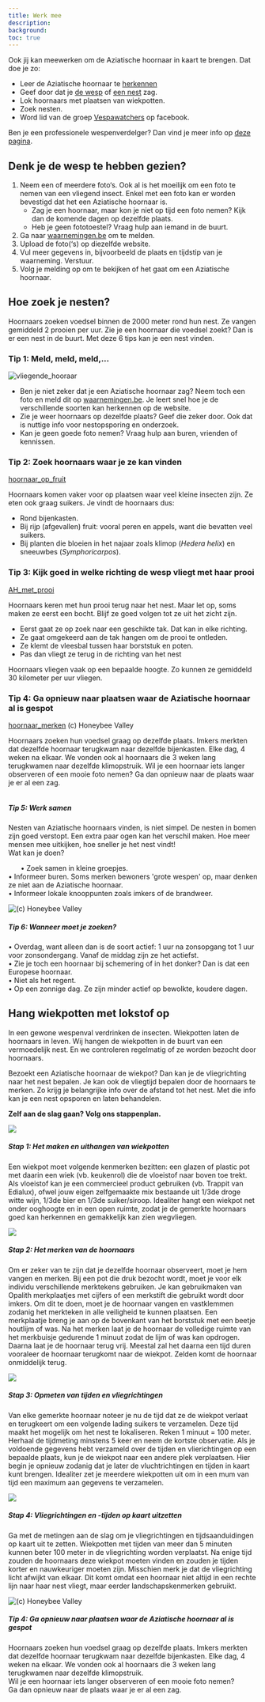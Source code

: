 ```yaml
---
title: Werk mee
description:
background:
toc: true
---
```


Ook jij kan meewerken om de Aziatische hoornaar in kaart te brengen. Dat doe je zo:

- Leer de Aziatische hoornaar te [herkennen](https://vespawatch.be/identification)
- Geef door dat je [de wesp](https://waarnemingen.be/species/8807/) of [een nest](https://vespawatch.be/report-nest/) zag.
- Lok hoornaars met plaatsen van wiekpotten. 
- Zoek nesten.
- Word lid van de  groep [Vespawatchers](https://www.facebook.com/groups/474218836579263/) op facebook.

Ben je een professionele wespenverdelger? Dan vind je meer info op [deze pagina](https://vespawatch.be/professional-eradicators/).

## Denk je de wesp te hebben gezien?

1. Neem een of meerdere foto‘s. Ook al is het moeilijk om een foto te nemen van een vliegend insect. Enkel met een foto kan er worden bevestigd dat het een Aziatische hoornaar is. 
    - Zag je een hoornaar, maar kon je niet op tijd een foto nemen? Kijk dan de komende dagen op dezelfde plaats. 
    -	Heb je geen fototoestel? Vraag hulp aan iemand in de buurt.
2. Ga naar [waarnemingen.be](https://waarnemingen.be/species/8807/) om te melden. 
3. Upload de foto(‘s) op diezelfde website.
4. Vul meer gegevens in, bijvoorbeeld de plaats en tijdstip van je waarneming. Verstuur.
5. Volg je melding op om te bekijken of het gaat om een Aziatische hoornaar.

## Hoe zoek je nesten?
Hoornaars zoeken voedsel binnen de 2000 meter rond hun nest. Ze vangen gemiddeld 2 prooien per uur. Zie je een hoornaar die voedsel zoekt? Dan is er een nest in de buurt. Met deze 6 tips kan je een nest vinden.

### Tip 1: Meld, meld, meld,...

![vliegende_hooraar]("/assets/images/get-involved-search-flying.jpeg")

- Ben je niet zeker dat je een Aziatische hoornaar zag? Neem toch een foto en meld dit op <a href="https://waarnemingen.be/species/8807/">waarnemingen.be</a>. Je leert snel hoe je de verschillende soorten kan herkennen op de website.
-	Zie je weer hoornaars op dezelfde plaats? Geef die zeker door. Ook dat is nuttige info voor nestopsporing en onderzoek.
- Kan je geen goede foto nemen? Vraag hulp aan buren, vrienden of kennissen.

### Tip 2: Zoek hoornaars waar je ze kan vinden

[hoornaar_op_fruit]("/assets/images/get-involved-search-fruit.jpeg")

Hoornaars komen vaker voor op plaatsen waar veel kleine insecten zijn.  Ze eten ook graag suikers. Je vindt de hoornaars dus:

- Rond bijenkasten.
- Bij rijp (afgevallen) fruit: vooral peren en appels, want die bevatten veel suikers.
- Bij planten die bloeien in het najaar zoals klimop (*Hedera helix*) en sneeuwbes (*Symphoricarpos*).


### Tip 3: Kijk goed in welke richting de wesp vliegt met haar prooi

[AH_met_prooi]("/assets/images/get-involved-search-prey.jpeg")

Hoornaars keren met hun prooi terug naar het nest. Maar let op, soms maken ze eerst een bocht. Blijf ze goed volgen tot ze uit het zicht zijn.

- Eerst gaat ze op zoek naar een geschikte tak. Dat kan in elke richting.
- Ze gaat omgekeerd aan de tak hangen om de prooi te ontleden.
- Ze klemt de vleesbal tussen haar borststuk en poten.
- Pas dan vliegt ze terug in de richting van het nest 

Hoornaars vliegen vaak op een bepaalde hoogte. Zo kunnen ze gemiddeld 30 kilometer per uur vliegen.

### Tip 4: Ga opnieuw naar plaatsen waar de Aziatische hoornaar al is gespot

[hoornaar_merken]("/assets/images/get-involved-search-tube.jpeg")
(c) Honeybee Valley
    
Hoornaars zoeken hun voedsel graag op dezelfde plaats. Imkers merkten dat dezelfde hoornaar terugkwam naar dezelfde bijenkasten. Elke dag, 4 weken na elkaar. We vonden ook al hoornaars die 3 weken lang terugkwamen naar dezelfde klimopstruik.
Wil je een hoornaar iets langer observeren of een mooie foto nemen?
Ga dan opnieuw naar de plaats waar je er al een zag.


<div class="card theme-card-horizontal">
    <img title="" src="/assets/images/get-involved-search-people.jpeg">
    <div class="card-body">
        <h5 class="card-title">Tip 5: Werk samen</h5>
        <p class="card-text">Nesten van Aziatische hoornaars vinden, is niet simpel. De nesten in bomen zijn goed verstopt. Een extra paar ogen kan het verschil maken. Hoe meer mensen mee uitkijken, hoe sneller je het nest vindt! <br>
Wat kan je doen?
 </p>
<p class="card-text" style="text-indent: 25px">•	Zoek samen in kleine groepjes.<br> 
•	Informeer buren. Soms merken bewoners 'grote wespen' op, maar denken ze niet aan de Aziatische hoornaar.<br>
•	Informeer lokale knooppunten zoals imkers of de brandweer.<br>
</p>
    </div>
</div>

<div class="card theme-card-horizontal">
    <img title="(c) Honeybee Valley" src="/assets/images/get-involved-search-nest.jpeg">
    <div class="card-body">
        <h5 class="card-title">Tip 6: Wanneer moet je zoeken?</h5>
        <p class="card-text">•	Overdag, want alleen dan is de soort actief: 1 uur na zonsopgang tot 1 uur voor zonsondergang. Vanaf de middag zijn ze het actiefst.<br> 
•	Zie je toch een hoornaar bij schemering of in het donker? Dan is dat een Europese hoornaar.<br>  
•	Niet als het regent.<br> 
•	Op een zonnige dag. Ze zijn minder actief op bewolkte, koudere dagen.  
</p>
    </div>
</div>

## Hang wiekpotten met lokstof op

In een gewone wespenval verdrinken de insecten. Wiekpotten laten de hoornaars in leven. Wij hangen de wiekpotten in de buurt van een vermoedelijk nest. En we controleren regelmatig of ze worden bezocht door hoornaars.

Bezoekt een Aziatische hoornaar de wiekpot? Dan kan je de vliegrichting naar het nest bepalen. Je kan ook de vliegtijd bepalen door de hoornaars te merken. Zo krijg je belangrijke info over de afstand tot het nest. Met die info kan je een nest opsporen en laten behandelen.

**Zelf aan de slag gaan? Volg ons stappenplan.**

<div class="card theme-card-horizontal">
    <img src="/assets/images/get-involved-bait-1.jpg">
    <div class="card-body">
        <h5 class="card-title">Stap 1: Het maken en uithangen van wiekpotten</h5>
        <p class="card-text">Een wiekpot moet volgende kenmerken bezitten: een glazen of plastic pot met daarin een wiek (vb. keukenrol) die de vloeistof naar boven toe trekt. Als vloeistof kan je een commercieel product gebruiken (vb. Trappit van Edialux), ofwel jouw eigen zelfgemaakte mix bestaande uit 1/3de droge witte wijn, 1/3de bier en 1/3de suiker/siroop. Idealiter hangt een wiekpot net onder ooghoogte en in een open ruimte, zodat je de gemerkte hoornaars goed kan herkennen en gemakkelijk kan zien wegvliegen.</p>
    </div>
</div>

<div class="card theme-card-horizontal">
    <img src="/assets/images/get-involved-search-tube.jpeg">
    <div class="card-body">
        <h5 class="card-title">Stap 2: Het merken van de hoornaars</h5>
        <p class="card-text">Om er zeker van te zijn dat je dezelfde hoornaar observeert, moet je hem vangen en merken. Bij een pot die druk bezocht wordt, moet je voor elk individu verschillende merktekens gebruiken. Je kan gebruikmaken van Opalith merkplaatjes met cijfers of een merkstift die gebruikt wordt door imkers. Om dit te doen, moet je de hoornaar vangen en vastklemmen zodanig het merkteken in alle veiligheid te kunnen plaatsen. Een merkplaatje breng je aan op de bovenkant van het borststuk met een beetje houtlijm of was. Na het merken laat je de hoornaar de volledige ruimte van het merkbuisje gedurende 1 minuut zodat de lijm of was kan opdrogen. Daarna laat je de hoornaar terug vrij. Meestal zal het daarna een tijd duren vooraleer de hoornaar terugkomt naar de wiekpot. Zelden komt de hoornaar onmiddelijk terug.</p>
    </div>
</div>

<div class="card theme-card-horizontal">
    <img src="/assets/images/get-involved-bait-2.jpg">
    <div class="card-body">
        <h5 class="card-title">Stap 3: Opmeten van tijden en vliegrichtingen</h5>
        <p class="card-text"> Van elke gemerkte hoornaar noteer je nu de tijd dat ze de wiekpot verlaat en terugkeert om een volgende lading suikers te verzamelen. Deze tijd maakt het mogelijk om het nest te lokaliseren. Reken 1 minuut = 100 meter. Herhaal de tijdmeting minstens 5 keer en neem de kortste observatie. Als je voldoende gegevens hebt verzameld over de tijden en vlierichtingen op een bepaalde plaats, kun je de wiekpot naar een andere plek verplaatsen. Hier begin je opnieuw zodanig dat je later de vluchtrichtingen en tijden in kaart kunt brengen. Idealiter zet je meerdere wiekpotten uit om in een mum van tijd een maximum aan gegevens te verzamelen.</p>
    </div>
</div>

<div class="card theme-card-horizontal">
    <img src="/assets/images/get-involved-bait-direction.jpg">
    <div class="card-body">
        <h5 class="card-title">Stap 4: Vliegrichtingen en -tijden op kaart uitzetten</h5>
        <p class="card-text"> Ga met de metingen aan de slag om je vliegrichtingen en tijdsaanduidingen op kaart uit te zetten. Wiekpotten met tijden van meer dan 5 minuten kunnen beter 100 meter in de vliegrichting worden verplaatst. Na enige tijd zouden de hoornaars deze wiekpot moeten vinden en zouden je tijden korter en nauwkeuriger moeten zijn. Misschien merk je dat de vliegrichting licht afwijkt van elkaar. Dit komt omdat een hoornaar niet altijd in een rechte lijn naar haar nest vliegt, maar eerder landschapskenmerken gebruikt.</p>
    </div>
</div>


<div class="card theme-card-horizontal">
    <img title="(c) Honeybee Valley" src="/assets/images/get-involved-search-tube.jpeg">
    <div class="card-body">
        <h5 class="card-title">Tip 4: Ga opnieuw naar plaatsen waar de Aziatische hoornaar al is gespot </h5>
        <p class="card-text">Hoornaars zoeken hun voedsel graag op dezelfde plaats. Imkers merkten dat dezelfde hoornaar terugkwam naar dezelfde bijenkasten. Elke dag, 4 weken na elkaar. We vonden ook al hoornaars die 3 weken lang terugkwamen naar dezelfde klimopstruik. <br>
Wil je een hoornaar iets langer observeren of een mooie foto nemen? <br>
Ga dan opnieuw naar de plaats waar je er al een zag.
</p>
    </div>
</div>
